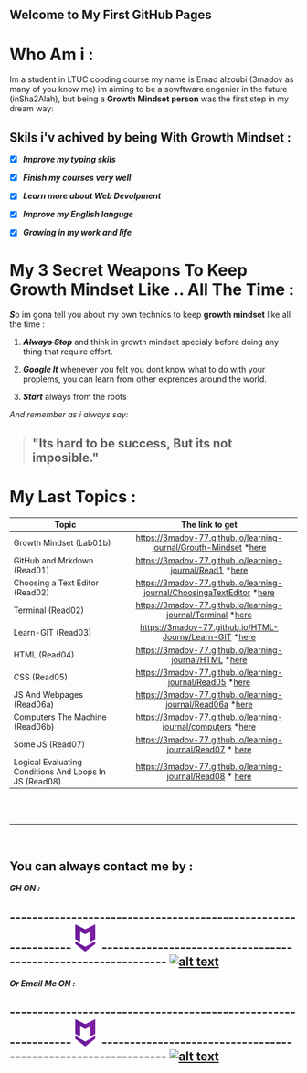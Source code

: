 ## Welcome to My First GitHub Pages

# Who Am i :

Im a student in LTUC cooding course my name is Emad alzoubi (3madov as many of you know me)
im aiming to be a sowftware engenier in the future (inSha2Alah), but being a **Growth Mindset person** was the first step in my dream way:

## Skils i'v achived by being With **Growth Mindset** :

- [x] ***Improve my typing skils***
- [x] ***Finish my courses very well***
- [x] ***Learn more about Web Devolpment***
- [x] ***Improve my English languge***
- [x] ***Growing in my work and life***


# My 3 Secret Weapons To Keep **Growth Mindset** Like ..  All The Time :

***S***o im gona tell you about my own technics to keep **growth mindset** like all the time :
1. ~~***Always Stop***~~ and think in growth mindset specialy before doing any thing that require effort.

2. ***Google It*** whenever you felt you dont know what to do with your proplems, you can learn from other exprences around the world.

3. ***Start*** always from the roots


*And remember as i always say:*
>## "Its hard to be success, But its not imposible."



# My Last Topics :
 
|           Topic                |                          The link to get                         |
| ------------------------------ |:----------------------------------------------------------------:|
|      Growth Mindset (Lab01b)    | https://3madov-77.github.io/learning-journal/Grouth-Mindset   *[here](https://3madov-77.github.io/learning-journal/Grouth-Mindset)      |
|      GitHub and Mrkdown (Read01)                 | https://3madov-77.github.io/learning-journal/Read1  *[here](https://3madov-77.github.io/learning-journal/Read1)               |
| Choosing a Text Editor (Read02) | https://3madov-77.github.io/learning-journal/ChoosingaTextEditor  *[here](https://3madov-77.github.io/learning-journal/ChoosingaTextEditor) |
|       Terminal (Read02)         | https://3madov-77.github.io/learning-journal/Terminal *[here](https://3madov-77.github.io/learning-journal/Terminal)            |
|Learn-GIT (Read03) | https://3madov-77.github.io/HTML-Journy/Learn-GIT *[here](https://3madov-77.github.io/HTML-Journy/Learn-GIT) |
|       HTML (Read04)         | https://3madov-77.github.io/learning-journal/HTML *[here](https://3madov-77.github.io/learning-journal/HTML)            |
| CSS (Read05) | https://3madov-77.github.io/learning-journal/Read05 *[here](https://3madov-77.github.io/learning-journal/Read05) |
| JS And Webpages (Read06a) | https://3madov-77.github.io/learning-journal/Read06a *[here](https://3madov-77.github.io/learning-journal/Read06a)|
Computers The Machine (Read06b)| https://3madov-77.github.io/learning-journal/computers *[here](https://3madov-77.github.io/learning-journal/computers)|
| Some JS (Read07)| https://3madov-77.github.io/learning-journal/Read07 * [here](https://3madov-77.github.io/learning-journal/Read07)|
|Logical Evaluating Conditions And Loops In JS (Read08)| https://3madov-77.github.io/learning-journal/Read08 * [here](https://3madov-77.github.io/learning-journal/Read08)|

<br>
<br>
<hr>
<br>

## You can always contact me by :

 ***GH  ON :***

  --------------------------------------------------------------![logo](https://github.com/adam-p/markdown-here/raw/master/src/common/images/icon48.png "Conact me" )  --------------------------------------------------------------
[![alt text](https://github.githubassets.com/images/modules/logos_page/GitHub-Mark.png "Click ME" )](https://github.com/3madov-77)
 ----------------------------------------------------------------------------------------------------------------------------

***Or Email Me ON :***

 --------------------------------------------------------------![logo](https://github.com/adam-p/markdown-here/raw/master/src/common/images/icon48.png "Conact me") --------------------------------------------------------------
[![alt text](https://upload.wikimedia.org/wikipedia/commons/4/4e/Gmail_Icon.png "Click ME")](Emadzxy7@gmail.com)
 ----------------------------------------------------------------------------------------------------------------------------


